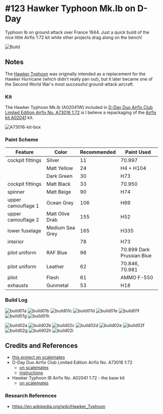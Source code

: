 # #123 Hawker Typhoon Mk.Ib on D-Day

Typhoon Ib on ground attack over France 1944. Just a quick build of the nice little Airfix 1:72 kit while other projects drag along on the bench!

![Build](./assets/MkIb_DDay_build.jpg?raw=true)

## Notes

The [Hawker Typhoon](https://en.wikipedia.org/wiki/Hawker_Typhoon)
was originally intended as a replacement for the Hawker Hurricane (which didn't really pan out), but it later
became one of the Second World War's most successful ground-attack aircraft.

### Kit

The Hawker Typhoon Mk.Ib (A02041W) included in
[D-Day Duo Airfix Club Limited Edition Airfix No. A73016 1:72](https://www.scalemates.com/kits/airfix-a73016-d-day-duo--1514520)
is I believe a repackaging of the
[Airfix kit A02041](https://www.scalemates.com/kits/airfix-a02041-hawker-typhoon-ib--173943)
kit.

![A73016-kit-box](./assets/A73016-kit-box.jpg)

### Paint Scheme

| Feature               | Color                | Recommended | Paint Used |
|-----------------------|----------------------|-------------|------------|
| cockpit fittings      | Silver               | 11          | 70.997     |
|                       | Matt Yellow          | 24          | H4 + H104  |
|                       | Dark Green           | 30          | H73        |
| cockpit fittings      | Matt Black           | 33          | 70.950     |
| spinner               | Matt Beige           | 90          | H74        |
| upper camouflage 1    | Ocean Grey           | 106         | H69        |
| upper camouflage 2    | Matt Olive Drab      | 155         | H52        |
| lower fuselage        | Medium Sea Grey      | 165         | H335       |
| interior              |                      | 78          | H73        |
| pilot uniform         | RAF Blue             | 96          | 70.899 Dark Prussian Blue |
| pilot uniform         | Leather              | 62          | 70.846, 70.981           |
| pilot                 | Flesh                | 61          | AMMO F-550    |
| exhausts              | Gunmetal             | 53          | H18           |

### Build Log

![build01a](./assets/build01a.jpg?raw=true)
![build01b](./assets/build01b.jpg?raw=true)
![build01c](./assets/build01c.jpg?raw=true)
![build01d](./assets/build01d.jpg?raw=true)
![build01e](./assets/build01e.jpg?raw=true)
![build01f](./assets/build01f.jpg?raw=true)
![build01g](./assets/build01g.jpg?raw=true)
![build01h](./assets/build01h.jpg?raw=true)

![build02a](./assets/build02a.jpg?raw=true)
![build02b](./assets/build02b.jpg?raw=true)
![build02c](./assets/build02c.jpg?raw=true)
![build02d](./assets/build02d.jpg?raw=true)
![build02e](./assets/build02e.jpg?raw=true)
![build02f](./assets/build02f.jpg?raw=true)
![build02g](./assets/build02g.jpg?raw=true)
![build02h](./assets/build02h.jpg?raw=true)
![build02i](./assets/build02i.jpg?raw=true)

## Credits and References

* [this project on scalemates](https://www.scalemates.com/profiles/mate.php?id=74137&p=projects&project=167755)
* D-Day Duo Airfix Club Limited Edition Airfix No. A73016 1:72
    * [on scalemates](https://www.scalemates.com/kits/airfix-a73016-d-day-duo--1514520)
    * [instructions](./assets/A73016-instructions.pdf)
* Hawker Typhoon IB Airfix No. A02041 1:72 - the base kit
    * [on scalemates](https://www.scalemates.com/kits/airfix-a02041-hawker-typhoon-ib--173943)

### Research References

* <https://en.wikipedia.org/wiki/Hawker_Typhoon>

